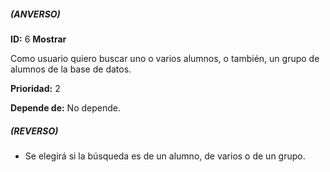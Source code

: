 ##### (ANVERSO)
**ID:** 6 **Mostrar**

Como usuario quiero buscar uno o varios alumnos, o también, un grupo de alumnos de la base de datos.

**Prioridad:** 2

**Depende de:** No depende.

##### (REVERSO)
* Se elegirá si la búsqueda es de un alumno, de varios o de un grupo.
